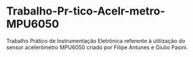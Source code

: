 # Trabalho-Pr-tico-Acelr-metro-MPU6050
Trabalho Prático de Instrumentação Eletrônica referente à utilização do sensor acelerômetro MPU6050 criado por Filipe Antunes e Giulio Pasini. 
